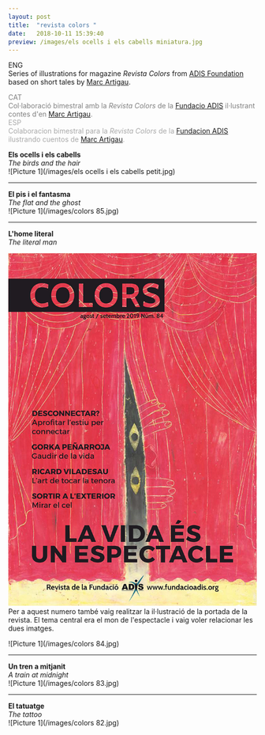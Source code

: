```yaml
---
layout: post
title:  "revista colors "
date:   2018-10-11 15:39:40
preview: /images/els ocells i els cabells miniatura.jpg
---
```


ENG<br>
Series of illustrations for magazine <i> Revista Colors </i> from <a href="http://www.fundacioadis.org/">ADIS Foundation</a> based on short tales by <a href="https://twitter.com/martigau?lang=es">Marc Artigau</a>.<br>

<font color="#808080">
CAT<br>
Col·laboració bimestral amb la <i> Revista Colors </i> de la <a href="http://www.fundacioadis.org/">Fundacio ADIS</a> il·lustrant contes d'en <a href="https://twitter.com/martigau?lang=es">Marc Artigau</a>.</font><br>

<font color="#A9A9A9">
ESP<br>
Colaboracion bimestral para la <i> Revista Colors </i> de la <a href="http://www.fundacioadis.org/">Fundacion ADIS</a> ilustrando cuentos de <a href="https://twitter.com/martigau?lang=es">Marc Artigau</a>.</font><br>

<b>Els ocells i els cabells</b><br>
<i> The birds and the hair </i><br>
![Picture 1](/images/els ocells i els cabells petit.jpg)


---

<b>El pis i el fantasma</b><br>
<i> The flat and the ghost </i><br>
![Picture 1](/images/colors 85.jpg)

---
<b>L'home literal</b><br>
<i> The literal man </i><br>
<div class="row">
  <div class="column">
 <img src="/images/colors 84 portada.jpg" alt="drawing">
  </div>

  <div class="column">
  Per a aquest numero també vaig realitzar la il·lustració de la portada de la revista. El tema central era el mon de l'espectacle i vaig voler relacionar les dues imatges.<br>

  </div>
  </div>

![Picture 1](/images/colors 84.jpg)


---
<b>Un tren a mitjanit</b><br>
<i> A train at midnight </i><br>
![Picture 1](/images/colors 83.jpg)

---
<b>El tatuatge</b><br>
<i> The tattoo </i><br>
![Picture 1](/images/colors 82.jpg)<br>
